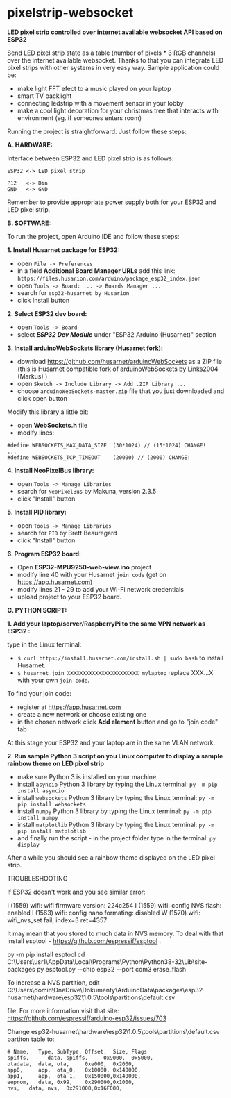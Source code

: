 # pixelstrip-websocket

**LED pixel strip controlled over internet available websocket API based on ESP32**

Send LED pixel strip state as a table (number of pixels * 3 RGB channels) over the internet available websocket. Thanks to that you can integrate LED pixel strips with other systems in very easy way. Sample application could be:

* make light FFT efect to a music played on your laptop
* smart TV backlight
* connecting ledstrip with a movement sensor in your lobby
* make a cool light decoration for your christmas tree that interacts with environment (eg. if someones enters room)

Running the project is straightforward. Just follow these steps:

**A. HARDWARE:**

Interface between ESP32 and LED pixel strip is as follows:
```
ESP32 <-> LED pixel strip

P12   <-> Din
GND   <-> GND
```
Remember to provide appropriate power supply both for your ESP32 and LED pixel strip.

**B. SOFTWARE:**

To run the project, open Arduino IDE and follow these steps:

**1. Install Husarnet package for ESP32:**

- open `File -> Preferences`
- in a field **Additional Board Manager URLs** add this link: `https://files.husarion.com/arduino/package_esp32_index.json`
- open `Tools -> Board: ... -> Boards Manager ...`
- search for `esp32-husarnet by Husarion`
- click Install button

**2. Select ESP32 dev board:**

- open `Tools -> Board`
- select **_ESP32 Dev Module_** under "ESP32 Arduino (Husarnet)" section


**3. Install arduinoWebSockets library (Husarnet fork):**

- download https://github.com/husarnet/arduinoWebSockets as a ZIP file (this is Husarnet compatible fork of arduinoWebSockets by Links2004 (Markus) )
- open `Sketch -> Include Library -> Add .ZIP Library ... `
- choose `arduinoWebSockets-master.zip` file that you just downloaded and click open button

Modify this library a little bit:
- open **WebSockets.h** file
- modify lines:
```
#define WEBSOCKETS_MAX_DATA_SIZE  (30*1024) // (15*1024) CHANGE!
...
#define WEBSOCKETS_TCP_TIMEOUT    (20000) // (2000) CHANGE!
```

**4. Install NeoPixelBus library:**

- open `Tools -> Manage Libraries`
- search for `NeoPixelBus` by Makuna, version 2.3.5
- click "Install" button

**5. Install PID library:**

- open `Tools -> Manage Libraries`
- search for `PID` by Brett Beauregard
- click "Install" button

**6. Program ESP32 board:**

- Open **ESP32-MPU9250-web-view.ino** project
- modify line 40 with your Husarnet `join code` (get on https://app.husarnet.com)
- modify lines 21 - 29 to add your Wi-Fi network credentials
- upload project to your ESP32 board.

**C. PYTHON SCRIPT:**

**1. Add your laptop/server/RaspberryPi to the same VPN network as ESP32 :**

type in the Linux terminal:

- `$ curl https://install.husarnet.com/install.sh | sudo bash` to install Husarnet.
- `$ husarnet join XXXXXXXXXXXXXXXXXXXXXXX mylaptop` replace XXX...X with your own `join code`. 

To find your join code:
* register at https://app.husarnet.com
* create a new network or choose existing one
* in the chosen network click **Add element** button and go to "join code" tab

At this stage your ESP32 and your laptop are in the same VLAN network.

**2. Run sample Python 3 script on you Linux computer to display a sample rainbow theme on LED pixel strip**

- make sure Python 3 is installed on your machine
- install `asyncio` Python 3 library by typing the Linux terminal:
```py -m pip install asyncio```
- install `websockets` Python 3 library by typing the Linux terminal:
```py -m pip install websockets```
- install `numpy` Python 3 library by typing the Linux terminal:
```py -m pip install numpy```
- install `matplotlib` Python 3 library by typing the Linux terminal:
```py -m pip install matplotlib```
- and finally run the script - in the project folder type in the terminal:
```py display```

After a while you should see a rainbow theme displayed on the LED pixel strip.

TROUBLESHOOTING

If ESP32 doesn't work and you see similar error:

I (1559) wifi: wifi firmware version: 224c254
I (1559) wifi: config NVS flash: enabled
I (1563) wifi: config nano formating: disabled
W (1570) wifi: wifi_nvs_set fail, index=3 ret=4357

It may mean that you stored to much data in NVS memory. To deal with that install esptool - https://github.com/espressif/esptool .

py -m pip install esptool
cd C:\Users\usr1\AppData\Local\Programs\Python\Python38-32\Lib\site-packages
py esptool.py --chip esp32 --port com3 erase_flash

To increase a NVS partition, edit C:\Users\domin\OneDrive\Dokumenty\ArduinoData\packages\esp32-husarnet\hardware\esp32\1.0.5\tools\partitions\default.csv

file. For more information visit that site: https://github.com/espressif/arduino-esp32/issues/703 .

Change  esp32-husarnet\hardware\esp32\1.0.5\tools\partitions\default.csv partiton table to:

```
# Name,   Type, SubType, Offset,  Size, Flags
spiffs,      data, spiffs,     0x9000,  0x5000,
otadata,  data, ota,     0xe000,  0x2000,
app0,     app,  ota_0,   0x10000, 0x140000,
app1,     app,  ota_1,   0x150000,0x140000,
eeprom,   data, 0x99,    0x290000,0x1000,
nvs,   data, nvs,  0x291000,0x16F000,
```

